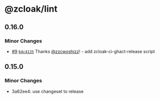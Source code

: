 # @zcloak/lint

## 0.16.0

### Minor Changes

- [#9](https://github.com/zCloak-Network/toolkit/pull/9) [`64c4135`](https://github.com/zCloak-Network/toolkit/commit/64c4135d7d3ad3dc7c4447838990d0f8427ef2ab) Thanks [@zzcwoshizz](https://github.com/zzcwoshizz)! - add zcloak-ci-ghact-release script

## 0.15.0

### Minor Changes

- 3a62ee4: use changeset to release
